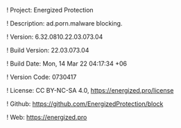 ! Project: Energized Protection

! Description: ad.porn.malware blocking.

! Version: 6.32.0810.22.03.073.04

! Build Version: 22.03.073.04

! Build Date: Mon, 14 Mar 22 04:17:34 +06

! Version Code: 0730417

! License: CC BY-NC-SA 4.0, https://energized.pro/license

! Github: https://github.com/EnergizedProtection/block

! Web: https://energized.pro
